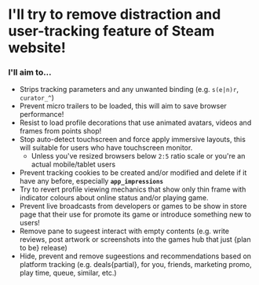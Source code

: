 # I'll try to remove distraction and user-tracking feature of Steam website!

### I'll aim to...
- Strips tracking parameters and any unwanted binding (e.g. `s(e|n)r`, `curator_^`)
- Prevent micro trailers to be loaded, this will aim to save browser performance!
- Resist to load profile decorations that use animated avatars, videos and frames from points shop!
- Stop auto-detect touchscreen and force apply immersive layouts, this will suitable for users who have touchscreen monitor.
  - Unless you've resized browsers below `2:5` ratio scale or you're an actual mobile\/tablet users
- Prevent tracking cookies to be created and/or modified and delete if it have any before, especially **`app_impressions`**
- Try to revert profile viewing mechanics that show only thin frame with indicator colours about online status and\/or playing game.
- Prevent live broadcasts from developers or games to be show in store page that their use for promote its game or introduce something new to users!
- Remove pane to sugeest interact with empty contents (e.g. write reviews, post artwork or screenshots into the games hub that just {plan to be} release)
- Hide, prevent and remove sugeestions and recommendations based on platform tracking (e.g. deals{partial}, for you, friends, marketing promo, play time, queue, similar, etc.)